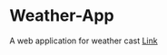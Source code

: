 # Weather-App
A web application for weather cast
<a href="visionary-crepe-07528d.netlify.app//">Link</a>
